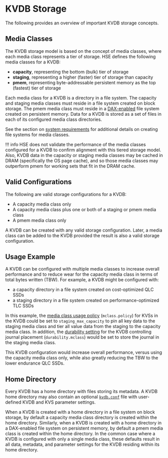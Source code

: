 # KVDB Storage

The following provides an overview of important KVDB storage
concepts.

## Media Classes

The KVDB storage model is based on the concept of media classes,
where each media class represents a tier of storage.
HSE defines the following media classes for a KVDB:

* **capacity**, representing the bottom (bulk) tier of storage
* **staging**, representing a higher (faster) tier of storage than capacity
* **pmem**, representing byte-addressable persistent memory as the
top (fastest) tier of storage

Each media class for a KVDB is a directory in a file system.
The capacity and staging media classes must reside in a file system
created on block storage.
The pmem media class must reside in a
[DAX-enabled](https://www.kernel.org/doc/Documentation/filesystems/dax.txt)
file system created on persistent memory.
Data for a KVDB is stored as a set of files in each of its configured
media class directories.

See the section on [system requirements](sysreqs.md#file-system) for additional
details on creating file systems for media classes.

!!! info
    HSE does not validate the performance of the media classes configured
    for a KVDB to confirm alignment with this tiered storage model.
    Also, KVDB data in the capacity or staging media classes may be
    cached in DRAM (specifically the OS page cache), and so those media
    classes may outperform pmem for working sets that fit in the DRAM cache.


## Valid Configurations

The following are valid storage configurations for a KVDB:

* A capacity media class only
* A capacity media class plus one or both of a staging or pmem media class
* A pmem media class only

A KVDB can be created with any valid storage configuration.  Later, a media
class can be added to the KVDB provided the result is also a valid
storage configuration.

## Usage Example

A KVDB can be configured with multiple media classes to increase overall
performance and to reduce wear for the capacity media class in terms of
total bytes written (TBW).
For example, a KVDB might be configured with:

* a capacity directory in a file system created on cost-optimized QLC SSDs
* a staging directory in a file system created on performance-optimized TLC SSDs

In this example, the [media class usage policy](params.md#media-class-usage)
(`mclass.policy`) for KVSs in the KVDB could be set to `staging_max_capacity`
to pin all key data to the staging media class and tier all value data from
the staging to the capacity media class.
In addition, the [durability setting](params.md#durability-settings)
for the KVDB controlling journal placement (`durability.mclass`) would be set
to store the journal in the staging media class.

This KVDB configuration would increase overall performance, versus using
the capacity media class only, while also greatly reducing the TBW to the
lower endurance QLC SSDs.

## Home Directory

Every KVDB has a home directory with files storing its metadata.
A KVDB home directory may also contain an optional
[`kvdb.conf`](params.md#kvdbconf-json-file) file with
user-defined KVDB and KVS parameter settings.

When a KVDB is created with a home directory in a file system
on block storage, by default a capacity media class directory is
created within the home directory.
Similarly, when a KVDB is created with a home directory in a DAX-enabled
file system on persistent memory, by default a pmem media class is created
within the home directory.
In the common case where a KVDB is configured with only a single media
class, these defaults result in all data, metadata, and parameter settings
for the KVDB residing within its home directory.
